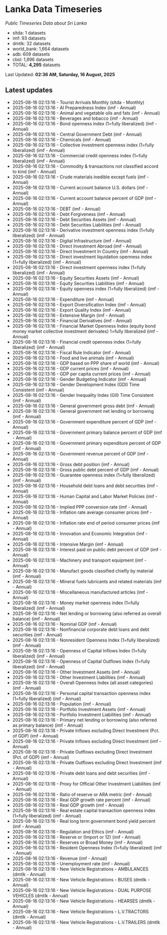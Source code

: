 # Lanka Data Timeseries
*Public Timeseries Data about Sri Lanka*

* sltda: 1 datasets
* imf: 93 datasets
* dmtlk: 32 datasets
* world_bank: 1,664 datasets
* adb: 609 datasets
* cbsl: 1,896 datasets
* TOTAL: **4,295** datasets

Last Updated: **02:36 AM, Saturday, 16 August, 2025**

## Latest updates

* 2025-08-16 02:13:16 - Tourist Arrivals Monthly (sltda - Monthly)
* 2025-08-16 02:13:16 - AI Preparedness Index (imf - Annual)
* 2025-08-16 02:13:16 - Animal and vegetable oils and fats (imf - Annual)
* 2025-08-16 02:13:16 - Beverages and tobacco (imf - Annual)
* 2025-08-16 02:13:16 - Bond openness index (1=fully liberalized) (imf - Annual)
* 2025-08-16 02:13:16 - Central Government Debt (imf - Annual)
* 2025-08-16 02:13:16 - Chemicals (imf - Annual)
* 2025-08-16 02:13:16 - Collective investment openness index (1=fully liberalized) (imf - Annual)
* 2025-08-16 02:13:16 - Commercial credit openness index (1=fully liberalized) (imf - Annual)
* 2025-08-16 02:13:16 - Commodity & transactions not classified accord to kind (imf - Annual)
* 2025-08-16 02:13:16 - Crude materials inedible except fuels (imf - Annual)
* 2025-08-16 02:13:16 - Current account balance U.S. dollars (imf - Annual)
* 2025-08-16 02:13:16 - Current account balance percent of GDP (imf - Annual)
* 2025-08-16 02:13:16 - DEBT (imf - Annual)
* 2025-08-16 02:13:16 - Debt Forgiveness (imf - Annual)
* 2025-08-16 02:13:16 - Debt Securities Assets (imf - Annual)
* 2025-08-16 02:13:16 - Debt Securities Liabilities (imf - Annual)
* 2025-08-16 02:13:16 - Derivative investment openness index (1=fully liberalized) (imf - Annual)
* 2025-08-16 02:13:16 - Digital Infrastructure (imf - Annual)
* 2025-08-16 02:13:16 - Direct Investment Abroad (imf - Annual)
* 2025-08-16 02:13:16 - Direct Investment In Country (imf - Annual)
* 2025-08-16 02:13:16 - Direct investment liquidation openness index (1=fully liberalized) (imf - Annual)
* 2025-08-16 02:13:16 - Direct investment openness index (1=fully liberalized) (imf - Annual)
* 2025-08-16 02:13:16 - Equity Securities Assets (imf - Annual)
* 2025-08-16 02:13:16 - Equity Securities Liabilities (imf - Annual)
* 2025-08-16 02:13:16 - Equity openness index (1=fully liberalized) (imf - Annual)
* 2025-08-16 02:13:16 - Expenditure (imf - Annual)
* 2025-08-16 02:13:16 - Export Diversification Index (imf - Annual)
* 2025-08-16 02:13:16 - Export Quality Index (imf - Annual)
* 2025-08-16 02:13:16 - Extensive Margin (imf - Annual)
* 2025-08-16 02:13:16 - Financial Derivatives (imf - Annual)
* 2025-08-16 02:13:16 - Financial Market Openness Index (equity bond money market collective investment derivates) 1=fully liberalized (imf - Annual)
* 2025-08-16 02:13:16 - Financial credit openness index (1=fully liberalized) (imf - Annual)
* 2025-08-16 02:13:16 - Fiscal Rule Indicator (imf - Annual)
* 2025-08-16 02:13:16 - Food and live animals (imf - Annual)
* 2025-08-16 02:13:16 - GDP based on PPP share of world (imf - Annual)
* 2025-08-16 02:13:16 - GDP current prices (imf - Annual)
* 2025-08-16 02:13:16 - GDP per capita current prices (imf - Annual)
* 2025-08-16 02:13:16 - Gender Budgeting Indicator (imf - Annual)
* 2025-08-16 02:13:16 - Gender Development Index (GDI) Time Consistent (imf - Annual)
* 2025-08-16 02:13:16 - Gender Inequality Index (GII) Time Consistent (imf - Annual)
* 2025-08-16 02:13:16 - General government gross debt (imf - Annual)
* 2025-08-16 02:13:16 - General government net lending or borrowing (imf - Annual)
* 2025-08-16 02:13:16 - Government expenditure percent of GDP (imf - Annual)
* 2025-08-16 02:13:16 - Government primary balance percent of GDP (imf - Annual)
* 2025-08-16 02:13:16 - Government primary expenditure percent of GDP (imf - Annual)
* 2025-08-16 02:13:16 - Government revenue percent of GDP (imf - Annual)
* 2025-08-16 02:13:16 - Gross debt position (imf - Annual)
* 2025-08-16 02:13:16 - Gross public debt percent of GDP (imf - Annual)
* 2025-08-16 02:13:16 - Guarantee openness index (1=fully liberalized) (imf - Annual)
* 2025-08-16 02:13:16 - Household debt loans and debt securities (imf - Annual)
* 2025-08-16 02:13:16 - Human Capital and Labor Market Policies (imf - Annual)
* 2025-08-16 02:13:16 - Implied PPP conversion rate (imf - Annual)
* 2025-08-16 02:13:16 - Inflation rate average consumer prices (imf - Annual)
* 2025-08-16 02:13:16 - Inflation rate end of period consumer prices (imf - Annual)
* 2025-08-16 02:13:16 - Innovation and Economic Integration (imf - Annual)
* 2025-08-16 02:13:16 - Intensive Margin (imf - Annual)
* 2025-08-16 02:13:16 - Interest paid on public debt percent of GDP (imf - Annual)
* 2025-08-16 02:13:16 - Machinery and transport equipment (imf - Annual)
* 2025-08-16 02:13:16 - Manufact goods classified chiefly by material (imf - Annual)
* 2025-08-16 02:13:16 - Mineral fuels lubricants and related materials (imf - Annual)
* 2025-08-16 02:13:16 - Miscellaneous manufactured articles (imf - Annual)
* 2025-08-16 02:13:16 - Money market openness index (1=fully liberalized) (imf - Annual)
* 2025-08-16 02:13:16 - Net lending or borrowing (also referred as overall balance) (imf - Annual)
* 2025-08-16 02:13:16 - Nominal GDP (imf - Annual)
* 2025-08-16 02:13:16 - Nonfinancial corporate debt loans and debt securities (imf - Annual)
* 2025-08-16 02:13:16 - Nonresident Openness Index (1=fully liberalized) (imf - Annual)
* 2025-08-16 02:13:16 - Openness of Capital Inflows Index (1=fully liberalized) (imf - Annual)
* 2025-08-16 02:13:16 - Openness of Capital Outflows Index (1=fully liberalized) (imf - Annual)
* 2025-08-16 02:13:16 - Other Investment Assets (imf - Annual)
* 2025-08-16 02:13:16 - Other Investment Liabilities (imf - Annual)
* 2025-08-16 02:13:16 - Overall Openness Index (all asset categories) (imf - Annual)
* 2025-08-16 02:13:16 - Personal capital transaction openness index (1=fully liberalized) (imf - Annual)
* 2025-08-16 02:13:16 - Population (imf - Annual)
* 2025-08-16 02:13:16 - Portfolio Investment Assets (imf - Annual)
* 2025-08-16 02:13:16 - Portfolio Investment Liabilities (imf - Annual)
* 2025-08-16 02:13:16 - Primary net lending or borrowing (also referred as primary balance) (imf - Annual)
* 2025-08-16 02:13:16 - Private Inflows excluding Direct Investment (Pct. of GDP) (imf - Annual)
* 2025-08-16 02:13:16 - Private Inflows excluding Direct Investment (imf - Annual)
* 2025-08-16 02:13:16 - Private Outflows excluding Direct Investment (Pct. of GDP) (imf - Annual)
* 2025-08-16 02:13:16 - Private Outflows excluding Direct Investment (imf - Annual)
* 2025-08-16 02:13:16 - Private debt loans and debt securities (imf - Annual)
* 2025-08-16 02:13:16 - Proxy for Official Other Investment Liabilities (imf - Annual)
* 2025-08-16 02:13:16 - Ratio of reserve or ARA metric (imf - Annual)
* 2025-08-16 02:13:16 - Real GDP growth rate percent (imf - Annual)
* 2025-08-16 02:13:16 - Real GDP growth (imf - Annual)
* 2025-08-16 02:13:16 - Real estate capital transaction openness index (1=fully liberalized) (imf - Annual)
* 2025-08-16 02:13:16 - Real long term government bond yield percent (imf - Annual)
* 2025-08-16 02:13:16 - Regulation and Ethics (imf - Annual)
* 2025-08-16 02:13:16 - Reserve or (Import or 12) (imf - Annual)
* 2025-08-16 02:13:16 - Reserves or Broad Money (imf - Annual)
* 2025-08-16 02:13:16 - Resident Openness Index (1=fully liberalized) (imf - Annual)
* 2025-08-16 02:13:16 - Revenue (imf - Annual)
* 2025-08-16 02:13:16 - Unemployment rate (imf - Annual)
* 2025-08-16 02:13:16 - New Vehicle Registrations - AMBULANCES (dmtlk - Annual)
* 2025-08-16 02:13:16 - New Vehicle Registrations - BUSES (dmtlk - Annual)
* 2025-08-16 02:13:16 - New Vehicle Registrations - DUAL PURPOSE VEHICLES (dmtlk - Annual)
* 2025-08-16 02:13:16 - New Vehicle Registrations - HEARSES (dmtlk - Annual)
* 2025-08-16 02:13:16 - New Vehicle Registrations - L.V.TRACTORS (dmtlk - Annual)
* 2025-08-16 02:13:16 - New Vehicle Registrations - L.V.TRAILERS (dmtlk - Annual)